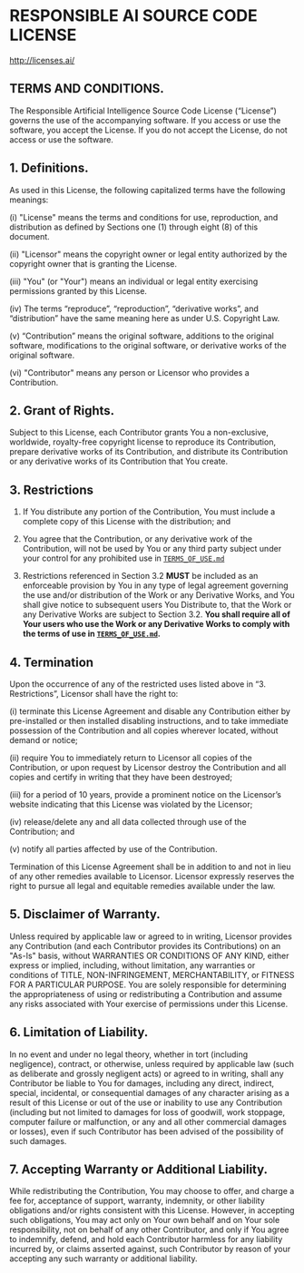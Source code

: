 # RESPONSIBLE AI SOURCE CODE LICENSE

http://licenses.ai/

## TERMS AND CONDITIONS.

The Responsible Artificial Intelligence Source Code License (“License”) governs the use of the accompanying software. If you access or use the software, you accept the License. If you do not accept the License, do not access or use the software.

## 1. Definitions.

As used in this License, the following capitalized terms have the following meanings:

(i) "License" means the terms and conditions for use, reproduction, and distribution as defined by Sections one (1) through eight (8) of this document.

(ii) "Licensor" means the copyright owner or legal entity authorized by the copyright owner that is granting the License.

(iii) "You" (or "Your") means an individual or legal entity exercising permissions granted by this License.

(iv) The terms “reproduce”, “reproduction”, “derivative works”, and “distribution” have the same meaning here as under U.S. Copyright Law.

(v) “Contribution” means the original software, additions to the original software, modifications to the original software, or derivative works of the original software.

(vi) "Contributor" means any person or Licensor who provides a Contribution.

## 2. Grant of Rights.

Subject to this License, each Contributor grants You a non-exclusive, worldwide, royalty-free copyright license to reproduce its Contribution, prepare derivative works of its Contribution, and distribute its Contribution or any derivative works of its Contribution that You create.

## 3. Restrictions

1. If You distribute any portion of the Contribution, You must include a complete copy of this License with the distribution; and

2. You agree that the Contribution, or any derivative work of the Contribution, will not be used by You or any third party subject under your control for any prohibited use in [`TERMS_OF_USE.md`](TERMS_OF_USE.md)

3. Restrictions referenced in Section 3.2 **MUST** be included as an enforceable provision by You in any type of legal agreement governing the use and/or distribution of the Work or any Derivative Works, and You shall give notice to subsequent users You Distribute to, that the Work or any Derivative Works are subject to Section 3.2. **You shall require all of Your users who use the Work or any Derivative Works to comply with the terms of use in [`TERMS_OF_USE.md`](TERMS_OF_USE.md).**

## 4. Termination

Upon the occurrence of any of the restricted uses listed above in “3. Restrictions”, Licensor shall have the right to:

(i) terminate this License Agreement and disable any Contribution either by pre-installed or then installed disabling instructions, and to take immediate possession of the Contribution and all copies wherever located, without demand or notice;

(ii) require You to immediately return to Licensor all copies of the Contribution, or upon request by Licensor destroy the Contribution and all copies and certify in writing that they have been destroyed;

(iii) for a period of 10 years, provide a prominent notice on the Licensor’s website indicating that this License was violated by the Licensor;

(iv) release/delete any and all data collected through use of the Contribution; and

(v) notify all parties affected by use of the Contribution.

Termination of this License Agreement shall be in addition to and not in lieu of any other remedies available to Licensor. Licensor expressly reserves the right to pursue all legal and equitable remedies available under the law.

## 5. Disclaimer of Warranty.

Unless required by applicable law or agreed to in writing, Licensor provides any Contribution (and each Contributor provides its Contributions) on an "As-Is" basis, without WARRANTIES OR CONDITIONS OF ANY KIND, either express or implied, including, without limitation, any warranties or conditions of TITLE, NON-INFRINGEMENT, MERCHANTABILITY, or FITNESS FOR A PARTICULAR PURPOSE. You are solely responsible for determining the appropriateness of using or redistributing a Contribution and assume any risks associated with Your exercise of permissions under this License.

## 6. Limitation of Liability.

In no event and under no legal theory, whether in tort (including negligence), contract, or otherwise, unless required by applicable law (such as deliberate and grossly negligent acts) or agreed to in writing, shall any Contributor be liable to You for damages, including any direct, indirect, special, incidental, or consequential damages of any character arising as a result of this License or out of the use or inability to use any Contribution (including but not limited to damages for loss of goodwill, work stoppage, computer failure or malfunction, or any and all other commercial damages or losses), even if such Contributor has been advised of the possibility of such damages.

## 7. Accepting Warranty or Additional Liability.

While redistributing the Contribution, You may choose to offer, and charge a fee for, acceptance of support, warranty, indemnity, or other liability obligations and/or rights consistent with this License. However, in accepting such obligations, You may act only on Your own behalf and on Your sole responsibility, not on behalf of any other Contributor, and only if You agree to indemnify, defend, and hold each Contributor harmless for any liability incurred by, or claims asserted against, such Contributor by reason of your accepting any such warranty or additional liability.
